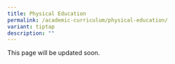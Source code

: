 ```yaml
---
title: Physical Education
permalink: /academic-curriculum/physical-education/
variant: tiptap
description: ""
---
```

<p>This page will be updated soon.</p>
<p></p>